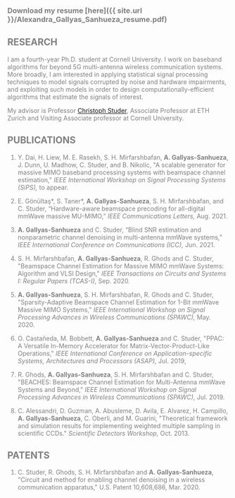 <span style="color: grey;">

### Download  my resume [here]({{ site.url }}/Alexandra_Gallyas_Sanhueza_resume.pdf)

## RESEARCH

I am a fourth-year Ph.D. student at Cornell University. I work on baseband algorithms for beyond 5G multi-antenna wireless communication systems. More broadly, I am interested in applying statistical signal processing techniques to model signals corrupted by noise and hardware impairments, and exploiting such models in order to design computationally-efficient algorithms that estimate the signals of interest.

My advisor is Professor [Christoph Studer](http://vip.ece.cornell.edu), Associate Professor at ETH Zurich and Visiting Associate professor at Cornell University.

## PUBLICATIONS

1. Y. Dai, H. Liew, M. E. Rasekh, S. H. Mirfarshbafan, **A. Gallyas-Sanhueza**, J. Dunn, U. Madhow, C. Studer, and B. Nikolic, 
"A scalable generator for massive MIMO baseband processing systems with beamspace channel estimation,"
*IEEE International Workshop on Signal Processing Systems (SiPS),* to appear.

1. E. Gönültaş\*, S. Taner\*, **A. Gallyas-Sanhueza**, S. H. Mirfarshbafan, and C. Studer, 
“Hardware-aware beamspace precoding for all-digital mmWave massive MU-MIMO,”
*IEEE Communications Letters,* Aug. 2021.

1. **A. Gallyas-Sanhueza** and C. Studer, 
“Blind SNR estimation and nonparametric channel denoising in multi-antenna mmWave systems,”
*IEEE International Conference on Communications (ICC),* Jun. 2021.

1. S. H. Mirfarshbafan, **A. Gallyas-Sanhueza**, R. Ghods and C. Studer, 
"Beamspace Channel Estimation for Massive MIMO mmWave Systems: Algorithm and VLSI Design," 
*IEEE Transactions on Circuits and Systems I: Regular Papers (TCAS-I),* Sep. 2020. 

1. **A. Gallyas-Sanhueza**, S. H. Mirfarshbafan, R. Ghods and C. Studer, 
"Sparsity-Adaptive Beamspace Channel Estimation for 1-Bit mmWave Massive MIMO Systems," 
*IEEE International Workshop on Signal Processing Advances in Wireless Communications (SPAWC),* May. 2020.

1. O. Castañeda, M. Bobbett, **A. Gallyas-Sanhueza** and C. Studer, 
"PPAC: A Versatile In-Memory Accelerator for Matrix-Vector-Product-Like Operations,"
*IEEE International Conference on Application-specific Systems, Architectures and Processors (ASAP),* Jul. 2019,

1. R. Ghods, **A. Gallyas-Sanhueza**, S. H. Mirfarshbafan and C. Studer, 
"BEACHES: Beamspace Channel Estimation for Multi-Antenna mmWave Systems and Beyond," 
*IEEE International Workshop on Signal Processing Advances in Wireless Communications (SPAWC),* Jul. 2019.

1. C. Alessandri, D. Guzman, A. Abusleme, D. Avila, E. Alvarez, H. Campillo, **A. Gallyas-Sanhueza**, C. Oberli, and M. Guarini, 
"Theoretical framework and simulation results for implementing weighted multiple sampling in scientific CCDs." 
*Scientific Detectors Workshop,* Oct. 2013.

## PATENTS

1. C. Studer, R. Ghods, S. H. Mirfarshbafan and **A. Gallyas-Sanhueza**, 
"Circuit and method for enabling channel denoising in a wireless communication apparatus," 
U.S. Patent 10,608,686, Mar. 2020.
